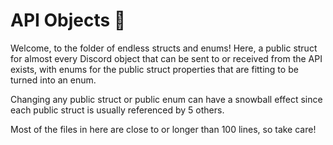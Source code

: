 # API Objects 🧱

Welcome, to the folder of endless structs and enums!
Here, a public struct for almost every Discord object that can be
sent to or received from the API exists, with enums for the
public struct properties that are fitting to be turned into an enum.

Changing any public struct or public enum can have a snowball effect since
each public struct is usually referenced by 5 others.

Most of the files in here are close to or longer than 100
lines, so take care!
